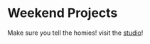 # Weekend Projects
Make sure you tell the homies! visit the [studio](websitefiles/tlfstudiowebsite.html)!
